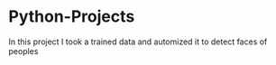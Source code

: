 # Python-Projects

In this project I took a trained data and automized it to detect faces of peoples
